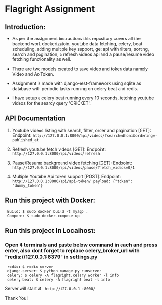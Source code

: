 # Flagright Assignment

## Introduction:

- As per the assignment instructions this repository covers all the backend work dockerizatoin, youtube data fetching, celery, beat scheduling, adding multiple key support, get api with 
   filters, sorting, search and pagination, a refresh videos api and a pause/resume video fetching functionality as well.

- There are two models created to save video and token data namely Video and ApiToken. 

- Assignment is made with django-rest-framework using sqlite as database with periodic tasks running on celery beat and redis.

- I have setup a celery beat running every 10 seconds, fetching youtube videos for the searcy query 'CRICKET'.

## API Documentation
1) Youtube videos listing with search, filter, order and pagination [GET]:
Endpoint: ```http://127.0.0.1:8000/api/videos/?search=dhoni&ordering=-published_at```

2) Refresh youtube fetch videos [GET]:
Endpoint: ```http://127.0.0.1:8000/api/videos/refresh``` 

3) Pause/Resume background video fetching [GET]:
Endpoint: ```http://127.0.0.1:8000/api/videos/pause/?fetch_videos=0/1``` 

4) Multiple Youtube Api token support [POST]:
Endpoint: ```http://127.0.0.1:8000/api/api-token/ payload: {"token": "dummy_token"}``` 

## Run this project with Docker:
```
 Build: $ sudo docker build -t myapp .
 Compose: $ sudo docker-compose up
``` 
## Run this project in Localhost:
### Open 4 terminals and paste below command in each and press enter, also dont forget to replace celery_broker_url with "redis://127.0.0.1:6379" in settings.py
```
 redis: $ redis-server
 django-server: $ python manage.py runserver
 celery: $ celery -A flagright.celery worker -l info
 celery beat: $ celery -A flagright beat -l info
``` 

Server will start at ``` http://127.0.0.1::8000/``` 

Thank You!
 


